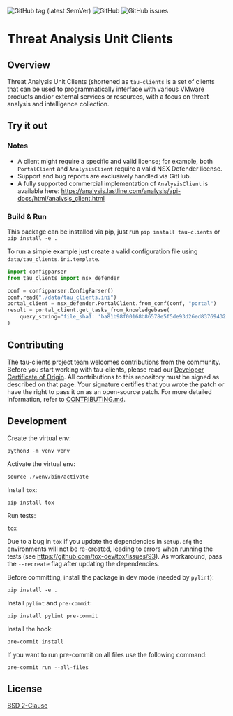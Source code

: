 ![GitHub tag (latest SemVer)](https://img.shields.io/github/tag/vmware-samples/tau-clients)
![GitHub](https://img.shields.io/pypi/l/tau-clients)
![GitHub issues](https://img.shields.io/github/issues/vmware-samples/tau-clients)


# Threat Analysis Unit Clients

## Overview

Threat Analysis Unit Clients (shortened as `tau-clients` is a set of clients that can be used
to programmatically interface with various VMware products and/or external services or
resources, with a focus on threat analysis and intelligence collection.

## Try it out

### Notes

* A client might require a specific and valid license; for example, both `PortalClient` and
  `AnalysisClient` require a valid NSX Defender license.
* Support and bug reports are exclusively handled via GitHub.
* A fully supported commercial implementation of `AnalysisClient` is available here:
  https://analysis.lastline.com/analysis/api-docs/html/analysis_client.html


### Build & Run

This package can be installed via pip, just run `pip install tau-clients` or `pip install -e .`

To run a simple example just create a valid configuration file using `data/tau_clients.ini.template`.
```python
import configparser
from tau_clients import nsx_defender

conf = configparser.ConfigParser()
conf.read("./data/tau_clients.ini")
portal_client = nsx_defender.PortalClient.from_conf(conf, "portal")
result = portal_client.get_tasks_from_knowledgebase(
    query_string="file_sha1: 'ba81b98f00168b86578e5f5de93d26ed83769432'",
)
```

## Contributing

The tau-clients project team welcomes contributions from the community. Before you start working with tau-clients, please
read our [Developer Certificate of Origin](https://cla.vmware.com/dco). All contributions to this repository must be
signed as described on that page. Your signature certifies that you wrote the patch or have the right to pass it on
as an open-source patch. For more detailed information, refer to [CONTRIBUTING.md](CONTRIBUTING.md).

## Development

Create the virtual env:

`python3 -m venv venv`

Activate the virtual env:

`source ./venv/bin/activate`

Install `tox`:

`pip install tox`

Run tests:

`tox`

Due to a bug in `tox` if you update the dependencies in `setup.cfg` the environments will not be
re-created, leading to errors when running the tests
(see https://github.com/tox-dev/tox/issues/93).
As workaround, pass the `--recreate` flag after updating the dependencies.

Before committing, install the package in dev mode (needed by `pylint`):

`pip install -e .`

Install `pylint` and `pre-commit`:

`pip install pylint pre-commit`

Install the hook:

`pre-commit install`

If you want to run pre-commit on all files use the following command:

`pre-commit run --all-files`

## License
[BSD 2-Clause](https://spdx.org/licenses/BSD-2-Clause.html)
